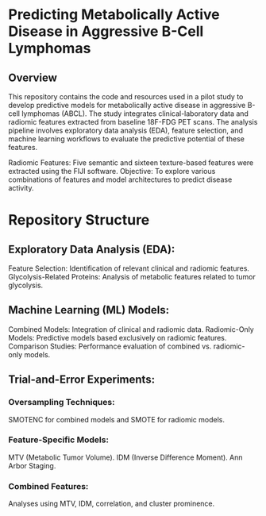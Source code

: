 # Predicting Metabolically Active Disease in Aggressive B-Cell Lymphomas
## Overview
This repository contains the code and resources used in a pilot study to develop predictive models for metabolically active disease in aggressive B-cell lymphomas (ABCL). The study integrates clinical-laboratory data and radiomic features extracted from baseline 18F-FDG PET scans. The analysis pipeline involves exploratory data analysis (EDA), feature selection, and machine learning workflows to evaluate the predictive potential of these features.

Radiomic Features: Five semantic and sixteen texture-based features were extracted using the FIJI software.
Objective: To explore various combinations of features and model architectures to predict disease activity.

# Repository Structure

## Exploratory Data Analysis (EDA):
Feature Selection: Identification of relevant clinical and radiomic features.
Glycolysis-Related Proteins: Analysis of metabolic features related to tumor glycolysis.

## Machine Learning (ML) Models:

Combined Models: Integration of clinical and radiomic data.
Radiomic-Only Models: Predictive models based exclusively on radiomic features.
Comparison Studies: Performance evaluation of combined vs. radiomic-only models.

## Trial-and-Error Experiments:

### Oversampling Techniques:
SMOTENC for combined models and SMOTE for radiomic models.
### Feature-Specific Models:
MTV (Metabolic Tumor Volume).
IDM (Inverse Difference Moment).
Ann Arbor Staging.
### Combined Features:
Analyses using MTV, IDM, correlation, and cluster prominence.
